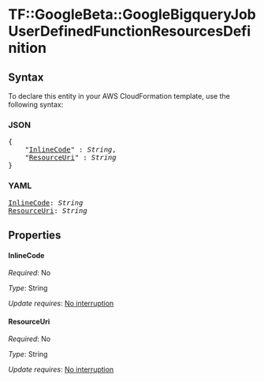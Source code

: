 # TF::GoogleBeta::GoogleBigqueryJob UserDefinedFunctionResourcesDefinition

## Syntax

To declare this entity in your AWS CloudFormation template, use the following syntax:

### JSON

<pre>
{
    "<a href="#inlinecode" title="InlineCode">InlineCode</a>" : <i>String</i>,
    "<a href="#resourceuri" title="ResourceUri">ResourceUri</a>" : <i>String</i>
}
</pre>

### YAML

<pre>
<a href="#inlinecode" title="InlineCode">InlineCode</a>: <i>String</i>
<a href="#resourceuri" title="ResourceUri">ResourceUri</a>: <i>String</i>
</pre>

## Properties

#### InlineCode

_Required_: No

_Type_: String

_Update requires_: [No interruption](https://docs.aws.amazon.com/AWSCloudFormation/latest/UserGuide/using-cfn-updating-stacks-update-behaviors.html#update-no-interrupt)

#### ResourceUri

_Required_: No

_Type_: String

_Update requires_: [No interruption](https://docs.aws.amazon.com/AWSCloudFormation/latest/UserGuide/using-cfn-updating-stacks-update-behaviors.html#update-no-interrupt)

